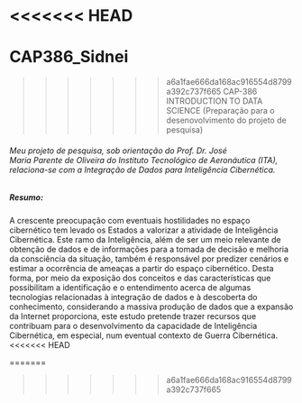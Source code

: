 <<<<<<< HEAD
=======
# CAP386_Sidnei

>>>>>>> a6a1fae666da168ac916554d8799a392c737f665
CAP-386 INTRODUCTION TO DATA SCIENCE
(Preparação para o desenovolvimento do projeto de pesquisa)

###### Meu projeto de pesquisa, sob orientação do Prof. Dr. José Maria Parente de Oliveira do Instituto Tecnológico de Aeronáutica (ITA), relaciona-se com a Integração de Dados para Inteligência Cibernética.

##### Resumo: 
A crescente preocupação com eventuais hostilidades no espaço cibernético tem levado os Estados a valorizar a atividade de Inteligência Cibernética. Este ramo da Inteligência, além de ser um meio relevante de obtenção de dados e de informações para a tomada de decisão e melhoria da consciência da situação, também é responsável por predizer cenários e estimar a ocorrência de ameaças a partir do espaço cibernético. Desta forma, por meio da exposição dos conceitos e das características que possibilitam a identificação e o entendimento acerca de algumas tecnologias relacionadas à integração de dados e à descoberta do conhecimento, considerando a massiva produção de dados que a expansão da Internet proporciona, este estudo pretende trazer recursos que contribuam para o desenvolvimento da capacidade de Inteligência Cibernética, em especial, num eventual contexto de Guerra Cibernética. 
<<<<<<< HEAD

=======
>>>>>>> a6a1fae666da168ac916554d8799a392c737f665
